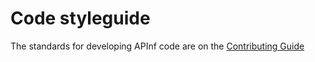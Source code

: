 # Code styleguide

The standards for developing APInf code are on the [Contributing Guide](https://github.com/apinf/platform/blob/develop/CONTRIBUTING.md)
